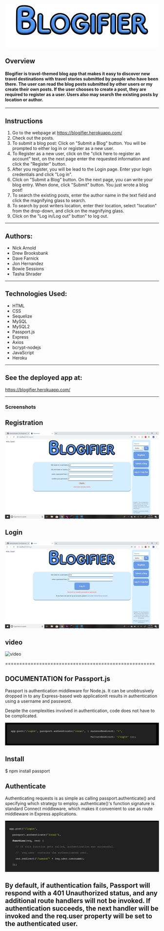 ![blogifier logo](https://github.com/medcoguy/GitTesting/blob/master/images/bloglogo-bright.png)

## Overview
#### Blogifier is travel-themed blog app that makes it easy to discover new travel destinations with travel stories submitted by people who have been there. The user can read the blog posts submitted by other users or my create their own posts. If the user chooses to create a post, they are required to register as a user. Users also may search the existing posts by location or author.

-----------------------------------------------------
## Instructions
1. Go to the webpage at https://blogifier.herokuapp.com/ 
2. Check out the posts.
3. To submit a blog post:  Click on "Submit a Blog" button. You will be prompted to either log in or register as a new user. 
4. To Register as a new user, click on the "click here to register an account" text, on the next page enter the requested information and click the "Register" button.
5. After you register, you will be lead to the Login page. Enter ypur login credentials and click "Log in". 
6. Click on "Submit a Blog" button. On the next page, you can write your blog entry. When done, click "Submit" button. You just wrote a blog post! 
7. To search the existing posts, enter the author name in the text field and click the magnifying glass to search. 
8. To search by post writers location, enter their location, select "location" from the drop-down, and click on the magnifying glass.
9. Click on the "Log in/Log out" button" to log out. 
 
-----------------------------------------------------
## Authors:

* Nick Arnold
* Drew Brooksbank
* Dave Farnick
* Jon Hernandez
* Bowie Sessions
* Tasha Shrader

-----------------------------------------------------

## Technologies Used:
* HTML
* CSS
* Sequelize
* MySQL
* MySQL2
* Passport.js
* Express
* Axios
* bcrypt-nodejs
* JavaScript
* Heroku

-----------------------------------------------------

## See the deployed app at:
https://blogifier.herokuapp.com/

-----------------------------------------------------

### Screenshots

## Registration
![registration](https://github.com/medcoguy/GitTesting/blob/master/images/Registration.png)
 
## Login
![login](https://github.com/medcoguy/GitTesting/blob/master/images/login.png)


## video
![video](https://github.com/medcoguy/GitTesting/blob/master/images/videodisplay.gif)


=====================================================
## DOCUMENTATION for Passport.js

Passport is authentication middleware for Node.js. It can be unobtrusively dropped in to any Express-based web applicationIt results in authentication using a username and password.

Despite the complexities involved in authentication, code does not have to be complicated.

![starter code](https://github.com/medcoguy/GitTesting/blob/master/images/Capture1.JPG)

## Install
$ npm install passport

## Authenticate
Authenticating requests is as simple as calling passport.authenticate() and specifying which strategy to employ. authenticate()'s function signature is standard Connect middleware, which makes it convenient to use as route middleware in Express applications.

![starter code](https://github.com/medcoguy/GitTesting/blob/master/images/Capture2.JPG)

By default, if authentication fails, Passport will respond with a 401 Unauthorized status, and any additional route handlers will not be invoked. If authentication succeeds, the next handler will be invoked and the req.user property will be set to the authenticated user.
-----------------------------------------------------

